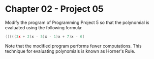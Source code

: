 # Chapter 02 - Project 05

Modify the program of Programming Project 5 so that the polynomial is evaluated
using the following formula:

```C
(((((3x + 2)x - 5)x - 1)x + 7)x - 6)
```

Note that the modified program performs fewer computations. This technique for
evaluating polynomials is known as Horner's Rule.
